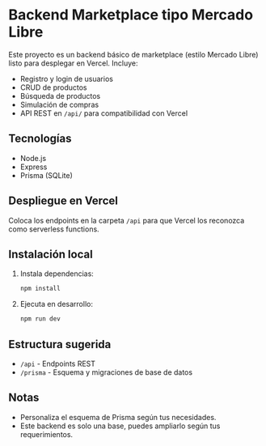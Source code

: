 # Backend Marketplace tipo Mercado Libre

Este proyecto es un backend básico de marketplace (estilo Mercado Libre) listo para desplegar en Vercel. Incluye:

- Registro y login de usuarios
- CRUD de productos
- Búsqueda de productos
- Simulación de compras
- API REST en `/api/` para compatibilidad con Vercel

## Tecnologías
- Node.js
- Express
- Prisma (SQLite)

## Despliegue en Vercel
Coloca los endpoints en la carpeta `/api` para que Vercel los reconozca como serverless functions.

## Instalación local
1. Instala dependencias:
   ```bash
   npm install
   ```
2. Ejecuta en desarrollo:
   ```bash
   npm run dev
   ```

## Estructura sugerida
- `/api` - Endpoints REST
- `/prisma` - Esquema y migraciones de base de datos

## Notas
- Personaliza el esquema de Prisma según tus necesidades.
- Este backend es solo una base, puedes ampliarlo según tus requerimientos.
